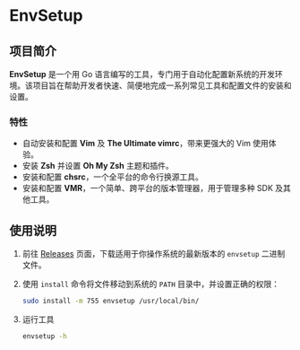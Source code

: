 # EnvSetup

## 项目简介

**EnvSetup** 是一个用 Go 语言编写的工具，专门用于自动化配置新系统的开发环境。该项目旨在帮助开发者快速、简便地完成一系列常见工具和配置文件的安装和设置。

### 特性

- 自动安装和配置 **Vim** 及 **The Ultimate vimrc**，带来更强大的 Vim 使用体验。
- 安装 **Zsh** 并设置 **Oh My Zsh** 主题和插件。
- 安装和配置 **chsrc**，一个全平台的命令行换源工具。
- 安装和配置 **VMR**，一个简单、跨平台的版本管理器，用于管理多种 SDK 及其他工具。

## 使用说明

1. 前往 [Releases](https://github.com/bookandmusic/go-envsetup/releases) 页面，下载适用于你操作系统的最新版本的 `envsetup` 二进制文件。

2. 使用 `install` 命令将文件移动到系统的 `PATH` 目录中，并设置正确的权限：

    ```bash
    sudo install -m 755 envsetup /usr/local/bin/
    ```

3. 运行工具

    ```bash
    envsetup -h
    ```

